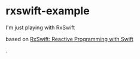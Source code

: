 # rxswift-example

I'm just playing with RxSwift

based on [RxSwift: Reactive Programming with Swift](https://www.raywenderlich.com/books/rxswift-reactive-programming-with-swift/v4.0)

.
